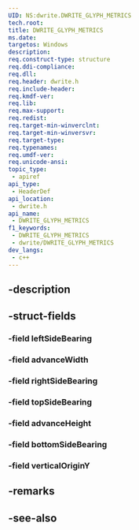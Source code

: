 ```yaml
---
UID: NS:dwrite.DWRITE_GLYPH_METRICS
tech.root: 
title: DWRITE_GLYPH_METRICS
ms.date: 
targetos: Windows
description: 
req.construct-type: structure
req.ddi-compliance: 
req.dll: 
req.header: dwrite.h
req.include-header: 
req.kmdf-ver: 
req.lib: 
req.max-support: 
req.redist: 
req.target-min-winverclnt: 
req.target-min-winversvr: 
req.target-type: 
req.typenames: 
req.umdf-ver: 
req.unicode-ansi: 
topic_type:
 - apiref
api_type:
 - HeaderDef
api_location:
 - dwrite.h
api_name:
 - DWRITE_GLYPH_METRICS
f1_keywords:
 - DWRITE_GLYPH_METRICS
 - dwrite/DWRITE_GLYPH_METRICS
dev_langs:
 - c++
---
```


## -description

## -struct-fields

### -field leftSideBearing

### -field advanceWidth

### -field rightSideBearing

### -field topSideBearing

### -field advanceHeight

### -field bottomSideBearing

### -field verticalOriginY

## -remarks

## -see-also

